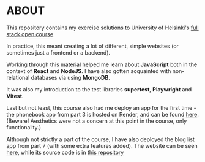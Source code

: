 # ABOUT

This repository contains my exercise solutions to University of Helsinki's [full stack open course](https://fullstackopen.com/en/)

In practice, this meant creating a lot of different, simple websites (or sometimes just a frontend or a backend).

Working through this material helped me learn about **JavaScript** both in the context of **React** and **NodeJS**. I have also gotten acquainted with non-relational databases via using **MongoDB**.

It was also my introduction to the test libraries **supertest**, **Playwright** and **Vitest**.

Last but not least, this course also had me deploy an app for the first time - the phonebook app from part 3 is hosted on Render, and can be found [here](https://full-stack-phonebook-d1bn.onrender.com/). (Beware! Aesthetics were not a concern at this point in the course, only functionality.)

Although not strictly a part of the course, I have also deployed the blog list app from part 7 (with some extra features added). The website can be seen [here](https://full-stack-blog-app-uclw.onrender.com/), while its source code is in [this repository](https://github.com/Lisly25/full_stack_blog_app)
